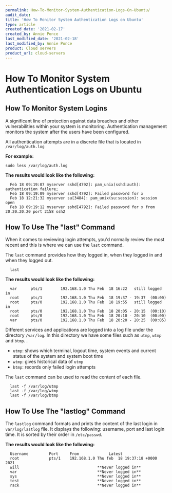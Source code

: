```yaml
---
permalink: How-To-Monitor-System-Authentication-Logs-On-Ubuntu/
audit_date:
title: 'How To Monitor System Authentication Logs on Ubuntu'
type: article
created_date: '2021-02-17'
created_by: Annie Ponce
last_modified_date: '2021-02-18'
last_modified_by: Annie Ponce
product: Cloud servers
product_url: cloud-servers
---
```


# **How To Monitor System Authentication Logs on Ubuntu**

## **How To Monitor System Logins**

A significant line of protection against data breaches and other vulnerabilities within your system is monitoring. Authentication management monitors the system after the users have been configured.

All authentication attempts are in a discrete file that is located in `/var/log/auth.log`

**For example:**

    sudo less /var/log/auth.log

**The results would look like the following:**

      Feb 18 09:19:07 myserver sshd[4792]: pam_unix(sshd:auth): authentication failure;
      Feb 18 09:19:09 myserver sshd[4792]: Failed password for x
      Feb 18 12:21:32 myserver su[3484]: pam_unix(su:session): session open
      Feb 18 09:19:12 myserver sshd[4792]: Failed password for x from 20.20.20.20 port 2158 ssh2

## **How To Use The "last" Command**

When it comes to reviewing login attempts, you'd normally review the most recent and this is where we can use the `last` command.

The `last` command provides how they logged in, when they logged in and when they logged out.

      last

**The results would look like the following:**

      var      pts/1        192.168.1.0 Thu Feb  18 16:22   still logged in   
      root     pts/1        192.168.1.0 Thu Feb  18 19:37 - 19:37  (00:00)    
      root     pts/0        192.168.1.0 Thu Feb  18 19:55   still logged in   
      root     pts/0        192.168.1.0 Thu Feb  18 20:05 - 20:15  (00:10)    
      root     pts/0        192.168.1.0 Thu Feb  18 20:10 - 20:10  (00:00)    
      var      pts/0        192.168.1.0 Thu Feb  18 20:20 - 20:25  (00:05)

Different services and applications are logged into a log file under the directory `/var/log`. In this directory we have some files such as `utmp`, `wtmp` and `btmp`. .

- `utmp`: shows which terminal, logout time, system events and current status of the system and system boot time
- `wtmp`: gives historical data of `utmp`
- `btmp`: records only failed login attempts

The `last` command can be used to read the content of each file.

      last -f /var/log/utmp
      last -f /var/log/wtmp
      last -f /var/log/btmp

## **How To Use The "lastlog" Command**

The `lastlog` command formats and prints the content of the last login in `var/log/lastlog` file. It displays the following: username, port and last login time. It is sorted by their order in `/etc/passwd`.

**The results would look like the following:**

      Username         Port     From             Latest
      root             pts/1    192.168.1.0 Thu feb  18 19:37:18 +0000 2021
      will                                  **Never logged in**
      var                                   **Never logged in**
      sys                                   **Never logged in**
      test                                  **Never logged in**
      rack                                  **Never logged in**


